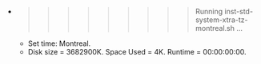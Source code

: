 * >>>>>>>>> Running inst-std-system-xtra-tz-montreal.sh ...
  * Set time: Montreal.
  * Disk size = 3682900K. Space Used = 4K. Runtime = 00:00:00:00.
